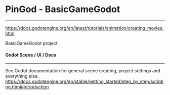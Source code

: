 # PinGod - BasicGameGodot
---

https://docs.godotengine.org/en/latest/tutorials/animation/creating_movies.html

BasicGameGodot project

#### Godot Scene / UI / Docs
---

See Godot documentation for general scene creating, project settings and everything else. https://docs.godotengine.org/en/stable/getting_started/step_by_step/scripting.html#introduction
